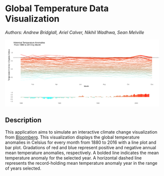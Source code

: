 # Global Temperature Data Visualization

_Authors: Andrew Bridglall, Ariel Calver, Nikhil Wadhwa, Sean Melville_

<img src="screenshot.png" width="800">

## Description

This application aims to simulate an interactive climate change visualization from [Bloomberg](https://www.bloomberg.com/graphics/hottest-year-on-record/). This visualization displays the global temperature anomalies in Celsius for every month from 1880 to 2016 with a line plot and bar plot. Gradations of red and blue represent positive and negative annual mean temperature anomalies, respectively. A bolded line indicates the mean temperature anomaly for the selected year. A horizontal dashed line represents the record-holding mean temperature anomaly year in the range of years selected.
